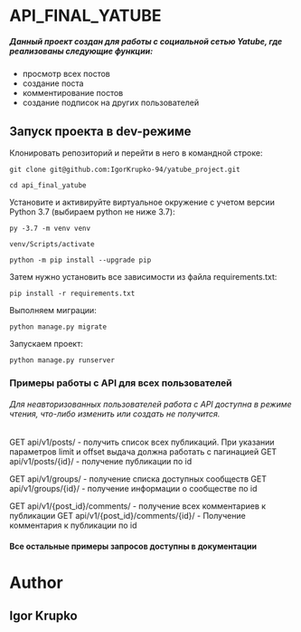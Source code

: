 # API_FINAL_YATUBE
##### Данный проект создан для работы с социальной сетью Yatube, где реализованы следующие функции:
- просмотр всех постов
- создание поста
- комментирование постов
- создание подписок на других пользователей

## Запуск проекта в dev-режиме
Клонировать репозиторий и перейти в него в командной строке:

``` git clone git@github.com:IgorKrupko-94/yatube_project.git ```

``` cd api_final_yatube ```

Установите и активируйте виртуальное окружение c учетом версии Python 3.7 (выбираем python не ниже 3.7):

``` py -3.7 -m venv venv ```

``` venv/Scripts/activate ```

``` python -m pip install --upgrade pip ```

Затем нужно установить все зависимости из файла requirements.txt:

``` pip install -r requirements.txt ```

Выполняем миграции:

``` python manage.py migrate ```

Запускаем проект:

``` python manage.py runserver ```

### Примеры работы с API для всех пользователей
###### Для неавторизованных пользователей работа с API доступна в режиме чтения, что-либо изменить или создать не получится.
GET api/v1/posts/ - получить список всех публикаций.
При указании параметров limit и offset выдача должна работать с пагинацией
GET api/v1/posts/{id}/ - получение публикации по id

GET api/v1/groups/ - получение списка доступных сообществ
GET api/v1/groups/{id}/ - получение информации о сообществе по id

GET api/v1/{post_id}/comments/ - получение всех комментариев к публикации
GET api/v1/{post_id}/comments/{id}/ - Получение комментария к публикации по id

#### Все остальные примеры запросов доступны в документации

# Author
## Igor Krupko